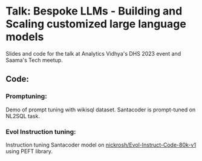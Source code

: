# Talk: Bespoke LLMs - Building and Scaling customized large language models

Slides and code for the talk at Analytics Vidhya's DHS 2023 event and Saama's Tech meetup.


## Code:

### Promptuning:

Demo of prompt tuning with wikisql dataset. Santacoder is prompt-tuned on NL2SQL task.  

### Evol Instruction tuning:

Instruction tuning Santacoder model on [nickrosh/Evol-Instruct-Code-80k-v1](https://huggingface.co/datasets/nickrosh/Evol-Instruct-Code-80k-v1) using PEFT library.
